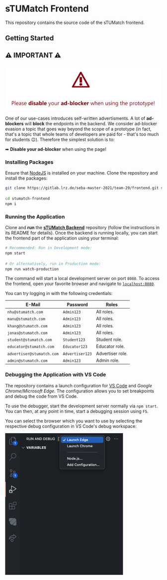 # sTUMatch Frontend

This repository contains the source code of the sTUMatch frontend.


## Getting Started

## ⚠ IMPORTANT ⚠

![Adblocker Notice](./assets/readme-adblocker-notice.png)

One of our use-cases introduces self-written advertisments. A lot of **ad-blockers** will **block**
the endpoints in the backend.
We consider ad-blocker evasion a topic that goes way beyond the scope of a prototype (in fact,
that's a topic that whole teams of developers are paid for - that's too much for students 😉).
Therefore the simplest solution is to:

➡ **Disable your ad-blocker** when using the page!


### Installing Packages

Ensure that [NodeJS](https://nodejs.org/en/) is installed on your machine.
Clone the repository and install the packages:

```sh
git clone https://gitlab.lrz.de/seba-master-2021/team-29/frontend.git stumatch-frontend

cd stumatch-frontend
npm i
```


### Running the Application

Clone and **run** the [**sTUMatch Backend**](https://gitlab.lrz.de/seba-master-2021/team-29/backend)
repository (follow the instructions in its README for details).
Once the backend is running locally, you can start the frontend part of the application using your terminal:

```sh
# Recommended: Run in Development mode:
npm start

# Or alternatively, run in Production mode:
npm run watch-production
```

The command will start a local development server on port `8080`. To access the frontend, open
your favorite browser and navigate to [`localhost:8080`](http://localhost:8080).

You can try logging in with the following credentials:

| E-Mail | Password | Roles |
| ------ | -------- | ----- |
| `nhu@stumatch.com` | `Admin123` | All roles. |
| `manu@stumatch.com` | `Admin123` | All roles. |
| `khang@stumatch.com` | `Admin123` | All roles. |
| `jonas@stumatch.com` | `Admin123` | All roles. |
| `student@stumatch.com` | `Student123` | Student role. |
| `educator@stumatch.com` | `Educator123` | Educator role. |
| `advertiser@stumatch.com` | `Advertiser123` | Advertiser role. |
| `admin@stumatch.com` | `Admin123` | Admin role. |



### Debugging the Application with VS Code

The repository contains a launch configuration for [VS Code](https://code.visualstudio.com/)
and *Google Chrome*/*Microsoft Edge*. The configuration allows you to set breakpoints and debug
the code from VS Code.

To use the debugger, start the development server normally via `npm start`.
You can then, at any point in time, start a debugging session using `F5`.

You can select the browser which you want to use by selecting the respective debug configuration
in VS Code's debug workspace:

![VS Code Debug Configuration](assets/readme-vs-code-debugger-configuration.png)
